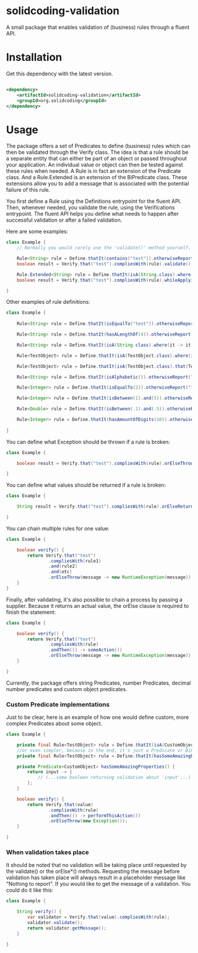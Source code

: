 # solidcoding-validation

A small package that enables validation of (business) rules through a fluent API.

# Installation

Get this dependency with the latest version.

```xml

<dependency>
    <artifactId>solidcoding-validation</artifactId>
    <groupId>org.solidcoding</groupId>
</dependency>
```

# Usage

The package offers a set of Predicates to define (business) rules which can then be validated through the Verify class.
The idea is that a rule should be a separate entity that can either be part of an object or passed throughout your
application. An individual value or object can then be tested against these rules when needed. A Rule is in fact an
extension of the Predicate class. And a Rule.Extended is an extension of the BiPredicate class. These extensions allow
you to add a message that is associated with the potential failure of this rule.

You first define a Rule using the Definitions entrypoint for the fluent API.
Then, whenever needed, you validate the rule, using the Verifications entrypoint. The fluent API helps you define what needs to
happen after successful validation or after a failed validation.

Here are some examples:

```java
class Example {
    // Normally you would rarely use the 'validate()' method yourself. Instead, you should use the strength of the fluent API to determine what needs to be returned and when.

    Rule<String> rule = Define.thatIt(contains("test")).otherwiseReport("It does not contain 'test'");
    boolean result = Verify.that("test").compliesWith(rule).validate(); //A basic Predicate validation.

    Rule.Extended<String> rule = Define.thatIt(isA(String.class).where((it, argument) -> it.equals(argument))).otherwiseReport("It does not equal given argument");
    boolean result = Verify.that("test").compliesWith(rule).whileApplying("some argument").validate(); //A basic BiPredicate validation, which is why the 'whileApplying' method is inserted.

}
```

Other examples of rule definitions:

```java
class Example {
    
    Rule<String> rule = Define.thatIt(isEqualTo("test")).otherwiseReport("It does not equal to 'test'");

    Rule<String> rule = Define.thatIt(hasALengthOf(4)).otherwiseReport("It does not have a length of '4'");

    Rule<String> rule = Define.thatIt(isA(String.class).where(it -> it.contains("test"))).otherwiseReport("It does not contain 'test'");

    Rule<TestObject> rule = Define.thatIt(isA(TestObject.class).where(it -> it.hasSomeProperty())).otherwiseReport("It doesn't have some property");

    Rule<TestObject> rule = Define.thatIt(isA(TestObject.class).that(TestObject::isAwesome)).otherwiseReport("It is not awesome");

    Rule<String> rule = Define.thatIt(isAlphabetic()).otherwiseReport("It is not alphabetic");

    Rule<Integer> rule = Define.thatIt(isEqualTo(2)).otherwiseReport("It is not equal to '2'");

    Rule<Integer> rule = Define.thatIt(isBetween(1).and(5)).otherwiseReport("It is not between '1' and '5'");

    Rule<Double> rule = Define.thatIt(isBetween(.1).and(.5)).otherwiseReport("It is not between '.1' and '.5'");

    Rule<Integer> rule = Define.thatIt(hasAmountOfDigits(10)).otherwiseReport("It does not have exactly '10' digits");
    
}
```

You can define what Exception should be thrown if a rule is broken:

```java
class Example {

    boolean result = Verify.that("test").compliesWith(rule).orElseThrow(message -> new RuntimeException(message));

}
```

You can define what values should be returned if a rule is broken:

```java
class Example {

    String result = Verify.that("test").compliesWith(rule).orElseReturn("Some other String");

}
```

You can chain multiple rules for one value:

```java
class Example {

    boolean verify() {
        return Verify.that("test")
                .compliesWith(rule1)
                .and(rule2)
                .and(etc)
                .orElseThrow(message -> new RuntimeException(message));
    }
}
```

Finally, after validating, it's also possible to chain a process by passing a supplier. Because it returns an actual
value, the orElse clause is required to finish the statement:

```java
class Example {

    boolean verify() {
        return Verify.that("test")
                .compliesWith(rule)
                .andThen(() -> someAction())
                .orElseThrow(message -> new RuntimeException(message));
    }

}
```

Currently, the package offers string Predicates, number Predicates, decimal number predicates and custom object
predicates.

### Custom Predicate<T> implementations

Just to be clear, here is an example of how one would define custom, more complex Predicates about some object.

```java
class Example {

    private final Rule<TestObject> rule = Define.thatIt(isA(CustomObject.class).that(hasSomeAmazingProperties()));
    //or even simpler, because in the end, it's just a Predicate or BiPredicate...
    private final Rule<TestObject> rule = Define.thatIt(hasSomeAmazingProperties());

    private Predicate<CustomObject> hasSomeAmazingProperties() {
        return input -> {
            // (...some boolean returning validation about 'input'...)
        };
    }

    boolean verify() {
        return Verify.that(value)
                .compliesWith(rule)
                .andThen(() -> performThisAction())
                .orElseThrow(new Exception());
    }

}
```

### When validation takes place

It should be noted that no validation will be taking place until requested by the validate() or the orElse*() methods.
Requesting the message before validation has taken place will always result in a placeholder message like "Nothing to
report". If you would like to get the message of a validation. You could do it like this:

```java
class Example {

    String verify() {
        var validator = Verify.that(value).compliesWith(rule);
        validator.validate();
        return validator.getMessage();
    }

}
```

